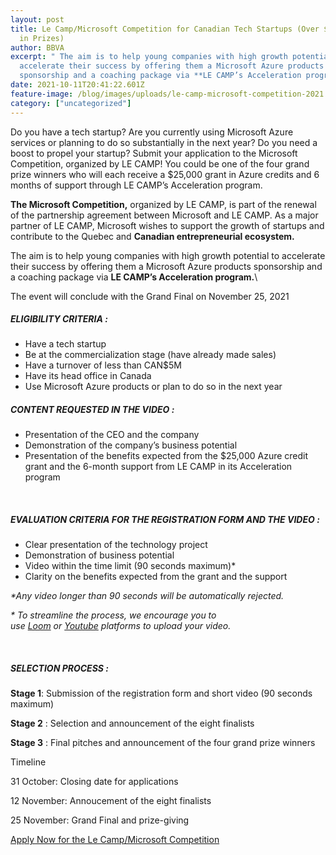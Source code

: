 ```yaml
---
layout: post
title: Le Camp/Microsoft Competition for Canadian Tech Startups (Over $100,000
  in Prizes)
author: BBVA
excerpt: " The aim is to help young companies with high growth potential to
  accelerate their success by offering them a Microsoft Azure products
  sponsorship and a coaching package via **LE CAMP’s Acceleration program.**"
date: 2021-10-11T20:41:22.601Z
feature-image: /blog/images/uploads/le-camp-microsoft-competition-2021.jpg
category: ["uncategorized"]
---
```

Do you have a tech startup? Are you currently using Microsoft Azure services or planning to do so substantially in the next year? Do you need a boost to propel your startup? Submit your application to the Microsoft Competition, organized by LE CAMP!
You could be one of the four grand prize winners who will each receive a $25,000 grant in Azure credits and 6 months of support through LE CAMP’s Acceleration program.

**The Microsoft Competition,** organized by LE CAMP, is part of the renewal of the
partnership agreement between Microsoft and LE CAMP. As a major partner of LE CAMP,
Microsoft wishes to support the growth of startups and contribute to the Quebec and
**Canadian entrepreneurial ecosystem.**


The aim is to help young companies with high growth potential to accelerate their success
by offering them a Microsoft Azure products sponsorship and a coaching package via **LE
CAMP’s Acceleration program.**\

The event will conclude with the Grand Final on November 25, 2021



##### **ELIGIBILITY CRITERIA :**

* Have a tech startup
* Be at the commercialization stage (have already made sales)
* Have a turnover of less than CAN$5M
* Have its head office in Canada
* Use Microsoft Azure products or plan to do so in the next year

##### **CONTENT REQUESTED IN THE VIDEO :**

* Presentation of the CEO and the company
* Demonstration of the company’s business potential
* Presentation of the benefits expected from the $25,000 Azure credit grant and the 6-month support from LE CAMP in its Acceleration program

 

##### **EVALUATION CRITERIA FOR THE REGISTRATION FORM AND THE VIDEO :**

* Clear presentation of the technology project
* Demonstration of business potential
* Video within the time limit (90 seconds maximum)*
* Clarity on the benefits expected from the grant and the support

*\*Any video longer than 90 seconds will be automatically rejected.* 

*\* To streamline the process, we encourage you to use [Loom](https://www.loom.com/) or [Youtube](https://www.youtube.com/) platforms to upload your video.*

 

##### **SELECTION PROCESS :**

**Stage 1**: Submission of the registration form and short video (90 seconds maximum)

**Stage 2** : Selection and announcement of the eight finalists

**Stage 3** : Final pitches and announcement of the four grand prize winners 

Timeline

31 October: Closing date for applications

12 November:  Annoucement of the eight finalists

25 November: Grand Final and prize-giving

[Apply Now for the Le Camp/Microsoft Competition](https://lecampquebec.com/en/microsoftcompetition/microsoftcompetitioninfo/)